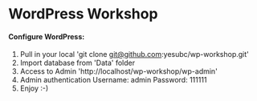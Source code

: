 WordPress Workshop
===================
    
#### Configure WordPress:
1. Pull in your local 'git clone git@github.com:yesubc/wp-workshop.git'
2. Import database from 'Data' folder
3. Access to Admin 'http://localhost/wp-workshop/wp-admin'
3. Admin authentication
    Username: admin
    Password: 111111
4. Enjoy :-)